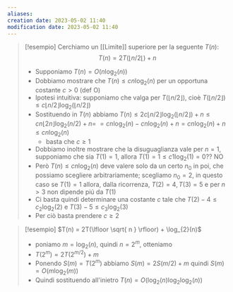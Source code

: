 ```yaml
---
aliases: 
creation date: 2023-05-02 11:40
modification date: 2023-05-02 11:40
---
```


>[!esempio]
>Cerchiamo un [[Limite]] superiore per la seguente $T(n):$
>$$ T(n) = 2T(\lfloor n / 2\lfloor) + n $$
>- Supponiamo $T(n) = O(n \log_{2}(n))$
>- Dobbiamo mostrare che $T(n) \leq cn \log_{2}(n)$ per un opportuna costante $c > 0$ (def O)
>- Ipotesi intuitiva: supponiamo che valga per $T(\lfloor n / 2 \rfloor)$, cioè $T(\lfloor n / 2 \rfloor) \leq c \lfloor n / 2 \rfloor\log_{2}(\lfloor n / 2 \rfloor)$
>- Sostituendo in $T(n)$ abbiamo $T(n) \leq 2c \lfloor n / 2 \rfloor \log_{2}(\lfloor n / 2 \rfloor) + n \leq cn \lfloor 2n \rfloor\log_{2}(n / 2) + n =$
>  $= cn \log_{2}(n)-cn \log_{2}(n) + n = cn \log_{2}(n) + n \leq cn \log_{2}(n)$
> 	 - basta che $c \geq 1$
> - Dobbiamo inoltre mostrare che la disuguaglianza vale per $n = 1$, supponiamo che sia $T(1) =1$, allora $T(1)=1 \leq c1 \log_{2}(1) = 0??$ NO
> - Però $T(n) \leq cn \log_{2}(n)$ deve valere solo da un certo $n_{0}$ in poi, che possiamo scegliere arbitrariamente; scegliamo $n_{0} = 2$, in questo caso se $T(1) = 1$ allora, dalla ricorrenza, $T(2) = 4, T(3) = 5$ e per $n > 3$ non dipende piú da $T(1)$
> - Ci basta quindi determinare una costante $c$ tale che $T(2) - 4 \leq c_{2} \log_{2}(2)$ e $T(3) - 5 \leq c_{3} \log_{2}(3)$
> - Per ciò basta prendere $c \geq 2$

>[!esempio]
>$T(n) = 2T(\lfloor \sqrt{ n } \rfloor) + \log_{2}(n)$
> - poniamo $m = \log_{2}(n)$, quindi $n = 2^m$, otteniamo
> - $T(2^m)=2T(2^{m/2}) + m$
> - Ponendo $S(m) = T(2^m)$ abbiamo $S(m) = 2S(m / 2) + m$ quindi $S(m) = O(m \log_{2}(m))$
> - Quindi sostituendo all'inietro $T(n)=O(\log_{2}(n)\log_{2}\log_{2}(n))$